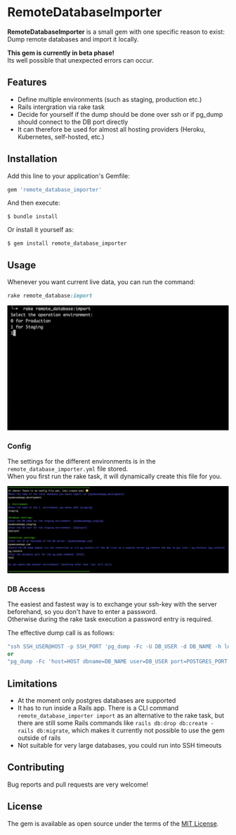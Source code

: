 # RemoteDatabaseImporter
**RemoteDatabaseImporter** is a small gem with one specific reason to exist: Dump remote databases and import it locally.

**This gem is currently in beta phase!**  
Its well possible that unexpected errors can occur.

## Features
- Define multiple environments (such as staging, production etc.)
- Rails intergration via rake task
- Decide for yourself if the dump should be done over ssh or if pg_dump should connect to the DB port directly
- It can therefore be used for almost all hosting providers (Heroku, Kubernetes, self-hosted, etc.)

## Installation

Add this line to your application's Gemfile:

```ruby
gem 'remote_database_importer'
```

And then execute:

    $ bundle install

Or install it yourself as:

    $ gem install remote_database_importer

## Usage
Whenever you want current live data, you can run the command:

```ruby
rake remote_database:import
```

![Import Job Demo](readme_images/import-job.gif)

### Config
The settings for the different environments is in the `remote_database_importer.yml` file stored.  
When you first run the rake task, it will dynamically create this file for you.


![asdf](readme_images/config_sample.png)

### DB Access
The easiest and fastest way is to exchange your ssh-key with the server beforehand, so you don't have to enter a password.  
Otherwise during the rake task execution a password entry is required.

The effective dump call is as follows:
```ruby
"ssh SSH_USER@HOST -p SSH_PORT 'pg_dump -Fc -U DB_USER -d DB_NAME -h localhost -C' > DB_DUMP_LOCATION"
or
"pg_dump -Fc 'host=HOST dbname=DB_NAME user=DB_USER port=POSTGRES_PORT' > DB_DUMP_LOCATION"
```

## Limitations
- At the moment only postgres databases are supported
- It has to run inside a Rails app. There is a CLI command `remote_database_importer import` as an alternative to the rake task, but there are still some Rails commands like `rails db:drop db:create - rails db:migrate`, which makes it currently not possible to use the gem outside of rails
- Not suitable for very large databases, you could run into SSH timeouts

## Contributing

Bug reports and pull requests are very welcome!

## License

The gem is available as open source under the terms of the [MIT License](https://opensource.org/licenses/MIT).
